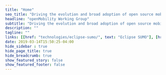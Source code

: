 ```yaml
---
title: "Home"
seo_title: "Driving the evolution and broad adoption of open source mobility modelling and simulation technologies"
headline: "openMobility Working Group"
subtitle: "Driving the evolution and broad adoption of open source mobility modelling and simulation technologies."
description: ""
tagline: ""
links: [[href: "technologies/eclipse-sumo/", text: "Eclipse SUMO"], [href: "working-group/become-a-member/", text: "Become a Member"], [href: "working-group/contact/", text: "Contact"]]
date: 2019-03-14T15:50:25-04:00
hide_sidebar : true
hide_page_title: true
hide_breadcrumb: true
show_featured_story: false
show_featured_footer: false
---
```

